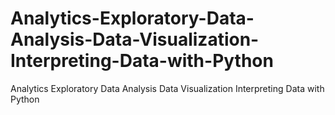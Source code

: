 # Analytics-Exploratory-Data-Analysis-Data-Visualization-Interpreting-Data-with-Python
Analytics Exploratory Data Analysis Data Visualization Interpreting Data with Python
